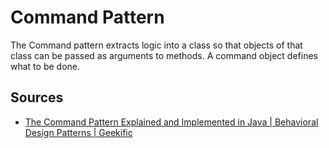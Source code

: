 # Command Pattern

The Command pattern extracts logic into a class so that objects of that class can be passed as arguments to methods.
A command object defines what to be done.

## Sources

- [The Command Pattern Explained and Implemented in Java | Behavioral Design Patterns | Geekific](https://www.youtube.com/watch?v=UfGD60BYzPM)